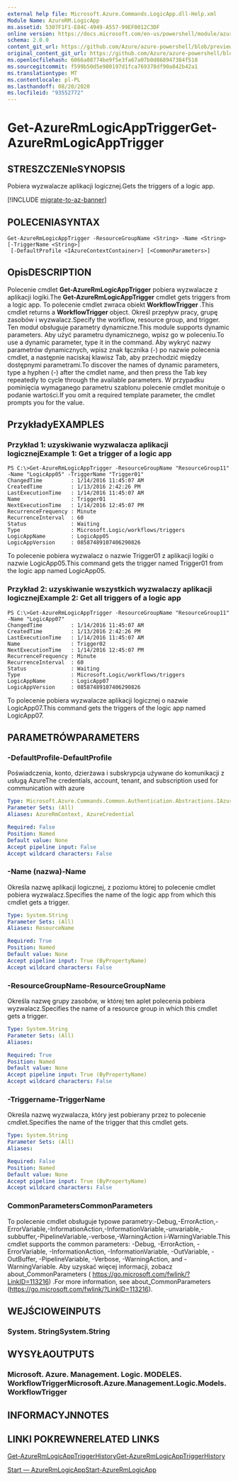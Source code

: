 ```yaml
---
external help file: Microsoft.Azure.Commands.LogicApp.dll-Help.xml
Module Name: AzureRM.LogicApp
ms.assetid: 5307F1F1-E84C-4949-A557-99EF0012C3DF
online version: https://docs.microsoft.com/en-us/powershell/module/azurerm.logicapp/get-azurermlogicapptrigger
schema: 2.0.0
content_git_url: https://github.com/Azure/azure-powershell/blob/preview/src/ResourceManager/LogicApp/Commands.LogicApp/help/Get-AzureRmLogicAppTrigger.md
original_content_git_url: https://github.com/Azure/azure-powershell/blob/preview/src/ResourceManager/LogicApp/Commands.LogicApp/help/Get-AzureRmLogicAppTrigger.md
ms.openlocfilehash: 6066a08774be9f5e3fa67a07b0d868947384f518
ms.sourcegitcommit: f599b50d5e980197d1fca769378df90a842b42a1
ms.translationtype: MT
ms.contentlocale: pl-PL
ms.lasthandoff: 08/20/2020
ms.locfileid: "93552772"
---
```

# <span data-ttu-id="a84e2-101">Get-AzureRmLogicAppTrigger</span><span class="sxs-lookup"><span data-stu-id="a84e2-101">Get-AzureRmLogicAppTrigger</span></span>

## <span data-ttu-id="a84e2-102">STRESZCZENIe</span><span class="sxs-lookup"><span data-stu-id="a84e2-102">SYNOPSIS</span></span>
<span data-ttu-id="a84e2-103">Pobiera wyzwalacze aplikacji logicznej.</span><span class="sxs-lookup"><span data-stu-id="a84e2-103">Gets the triggers of a logic app.</span></span>

[!INCLUDE [migrate-to-az-banner](../../includes/migrate-to-az-banner.md)]

## <span data-ttu-id="a84e2-104">POLECENIA</span><span class="sxs-lookup"><span data-stu-id="a84e2-104">SYNTAX</span></span>

```
Get-AzureRmLogicAppTrigger -ResourceGroupName <String> -Name <String> [-TriggerName <String>]
 [-DefaultProfile <IAzureContextContainer>] [<CommonParameters>]
```

## <span data-ttu-id="a84e2-105">Opis</span><span class="sxs-lookup"><span data-stu-id="a84e2-105">DESCRIPTION</span></span>
<span data-ttu-id="a84e2-106">Polecenie cmdlet **Get-AzureRmLogicAppTrigger** pobiera wyzwalacze z aplikacji logiki.</span><span class="sxs-lookup"><span data-stu-id="a84e2-106">The **Get-AzureRmLogicAppTrigger** cmdlet gets triggers from a logic app.</span></span>
<span data-ttu-id="a84e2-107">To polecenie cmdlet zwraca obiekt **WorkflowTrigger** .</span><span class="sxs-lookup"><span data-stu-id="a84e2-107">This cmdlet returns a **WorkflowTrigger** object.</span></span>
<span data-ttu-id="a84e2-108">Określ przepływ pracy, grupę zasobów i wyzwalacz.</span><span class="sxs-lookup"><span data-stu-id="a84e2-108">Specify the workflow, resource group, and trigger.</span></span>
<span data-ttu-id="a84e2-109">Ten moduł obsługuje parametry dynamiczne.</span><span class="sxs-lookup"><span data-stu-id="a84e2-109">This module supports dynamic parameters.</span></span>
<span data-ttu-id="a84e2-110">Aby użyć parametru dynamicznego, wpisz go w poleceniu.</span><span class="sxs-lookup"><span data-stu-id="a84e2-110">To use a dynamic parameter, type it in the command.</span></span>
<span data-ttu-id="a84e2-111">Aby wykryć nazwy parametrów dynamicznych, wpisz znak łącznika (-) po nazwie polecenia cmdlet, a następnie naciskaj klawisz Tab, aby przechodzić między dostępnymi parametrami.</span><span class="sxs-lookup"><span data-stu-id="a84e2-111">To discover the names of dynamic parameters, type a hyphen (-) after the cmdlet name, and then press the Tab key repeatedly to cycle through the available parameters.</span></span>
<span data-ttu-id="a84e2-112">W przypadku pominięcia wymaganego parametru szablonu polecenie cmdlet monituje o podanie wartości.</span><span class="sxs-lookup"><span data-stu-id="a84e2-112">If you omit a required template parameter, the cmdlet prompts you for the value.</span></span>

## <span data-ttu-id="a84e2-113">Przykłady</span><span class="sxs-lookup"><span data-stu-id="a84e2-113">EXAMPLES</span></span>

### <span data-ttu-id="a84e2-114">Przykład 1: uzyskiwanie wyzwalacza aplikacji logicznej</span><span class="sxs-lookup"><span data-stu-id="a84e2-114">Example 1: Get a trigger of a logic app</span></span>
```
PS C:\>Get-AzureRmLogicAppTrigger -ResourceGroupName "ResourceGroup11" -Name "LogicApp05" -TriggerName "Trigger01"
ChangedTime         : 1/14/2016 11:45:07 AM
CreatedTime         : 1/13/2016 2:42:26 PM
LastExecutionTime   : 1/14/2016 11:45:07 AM
Name                : Trigger01
NextExecutionTime   : 1/14/2016 12:45:07 PM
RecurrenceFrequency : Minute
RecurrenceInterval  : 60
Status              : Waiting
Type                : Microsoft.Logic/workflows/triggers
LogicAppName        : LogicApp05
LogicAppVersion     : 08587489107406290826
```

<span data-ttu-id="a84e2-115">To polecenie pobiera wyzwalacz o nazwie Trigger01 z aplikacji logiki o nazwie LogicApp05.</span><span class="sxs-lookup"><span data-stu-id="a84e2-115">This command gets the trigger named Trigger01 from the logic app named LogicApp05.</span></span>

### <span data-ttu-id="a84e2-116">Przykład 2: uzyskiwanie wszystkich wyzwalaczy aplikacji logicznej</span><span class="sxs-lookup"><span data-stu-id="a84e2-116">Example 2: Get all triggers of a logic app</span></span>
```
PS C:\>Get-AzureRmLogicAppTrigger -ResourceGroupName "ResourceGroup11" -Name "LogicApp07"
ChangedTime         : 1/14/2016 11:45:07 AM
CreatedTime         : 1/13/2016 2:42:26 PM
LastExecutionTime   : 1/14/2016 11:45:07 AM
Name                : Trigger02
NextExecutionTime   : 1/14/2016 12:45:07 PM
RecurrenceFrequency : Minute
RecurrenceInterval  : 60
Status              : Waiting
Type                : Microsoft.Logic/workflows/triggers
LogicAppName        : LogicApp07
LogicAppVersion     : 08587489107406290826
```

<span data-ttu-id="a84e2-117">To polecenie pobiera wyzwalacze aplikacji logicznej o nazwie LogicApp07.</span><span class="sxs-lookup"><span data-stu-id="a84e2-117">This command gets the triggers of the logic app named LogicApp07.</span></span>

## <span data-ttu-id="a84e2-118">PARAMETRÓW</span><span class="sxs-lookup"><span data-stu-id="a84e2-118">PARAMETERS</span></span>

### <span data-ttu-id="a84e2-119">-DefaultProfile</span><span class="sxs-lookup"><span data-stu-id="a84e2-119">-DefaultProfile</span></span>
<span data-ttu-id="a84e2-120">Poświadczenia, konto, dzierżawa i subskrypcja używane do komunikacji z usługą Azure</span><span class="sxs-lookup"><span data-stu-id="a84e2-120">The credentials, account, tenant, and subscription used for communication with azure</span></span>

```yaml
Type: Microsoft.Azure.Commands.Common.Authentication.Abstractions.IAzureContextContainer
Parameter Sets: (All)
Aliases: AzureRmContext, AzureCredential

Required: False
Position: Named
Default value: None
Accept pipeline input: False
Accept wildcard characters: False
```

### <span data-ttu-id="a84e2-121">-Name (nazwa)</span><span class="sxs-lookup"><span data-stu-id="a84e2-121">-Name</span></span>
<span data-ttu-id="a84e2-122">Określa nazwę aplikacji logicznej, z poziomu której to polecenie cmdlet pobiera wyzwalacz.</span><span class="sxs-lookup"><span data-stu-id="a84e2-122">Specifies the name of the logic app from which this cmdlet gets a trigger.</span></span>

```yaml
Type: System.String
Parameter Sets: (All)
Aliases: ResourceName

Required: True
Position: Named
Default value: None
Accept pipeline input: True (ByPropertyName)
Accept wildcard characters: False
```

### <span data-ttu-id="a84e2-123">-ResourceGroupName</span><span class="sxs-lookup"><span data-stu-id="a84e2-123">-ResourceGroupName</span></span>
<span data-ttu-id="a84e2-124">Określa nazwę grupy zasobów, w której ten aplet polecenia pobiera wyzwalacz.</span><span class="sxs-lookup"><span data-stu-id="a84e2-124">Specifies the name of a resource group in which this cmdlet gets a trigger.</span></span>

```yaml
Type: System.String
Parameter Sets: (All)
Aliases:

Required: True
Position: Named
Default value: None
Accept pipeline input: True (ByPropertyName)
Accept wildcard characters: False
```

### <span data-ttu-id="a84e2-125">-Triggername</span><span class="sxs-lookup"><span data-stu-id="a84e2-125">-TriggerName</span></span>
<span data-ttu-id="a84e2-126">Określa nazwę wyzwalacza, który jest pobierany przez to polecenie cmdlet.</span><span class="sxs-lookup"><span data-stu-id="a84e2-126">Specifies the name of the trigger that this cmdlet gets.</span></span>

```yaml
Type: System.String
Parameter Sets: (All)
Aliases:

Required: False
Position: Named
Default value: None
Accept pipeline input: True (ByPropertyName)
Accept wildcard characters: False
```

### <span data-ttu-id="a84e2-127">CommonParameters</span><span class="sxs-lookup"><span data-stu-id="a84e2-127">CommonParameters</span></span>
<span data-ttu-id="a84e2-128">To polecenie cmdlet obsługuje typowe parametry:-Debug,-ErrorAction,-ErrorVariable,-InformationAction,-InformationVariable,-unvariable,-subbuffer,-PipelineVariable,-verbose,-WarningAction i-WarningVariable.</span><span class="sxs-lookup"><span data-stu-id="a84e2-128">This cmdlet supports the common parameters: -Debug, -ErrorAction, -ErrorVariable, -InformationAction, -InformationVariable, -OutVariable, -OutBuffer, -PipelineVariable, -Verbose, -WarningAction, and -WarningVariable.</span></span> <span data-ttu-id="a84e2-129">Aby uzyskać więcej informacji, zobacz about_CommonParameters ( https://go.microsoft.com/fwlink/?LinkID=113216) .</span><span class="sxs-lookup"><span data-stu-id="a84e2-129">For more information, see about_CommonParameters (https://go.microsoft.com/fwlink/?LinkID=113216).</span></span>

## <span data-ttu-id="a84e2-130">WEJŚCIOWE</span><span class="sxs-lookup"><span data-stu-id="a84e2-130">INPUTS</span></span>

### <span data-ttu-id="a84e2-131">System. String</span><span class="sxs-lookup"><span data-stu-id="a84e2-131">System.String</span></span>

## <span data-ttu-id="a84e2-132">WYSYŁA</span><span class="sxs-lookup"><span data-stu-id="a84e2-132">OUTPUTS</span></span>

### <span data-ttu-id="a84e2-133">Microsoft. Azure. Management. Logic. MODELES. WorkflowTrigger</span><span class="sxs-lookup"><span data-stu-id="a84e2-133">Microsoft.Azure.Management.Logic.Models.WorkflowTrigger</span></span>

## <span data-ttu-id="a84e2-134">INFORMACYJN</span><span class="sxs-lookup"><span data-stu-id="a84e2-134">NOTES</span></span>

## <span data-ttu-id="a84e2-135">LINKI POKREWNE</span><span class="sxs-lookup"><span data-stu-id="a84e2-135">RELATED LINKS</span></span>

[<span data-ttu-id="a84e2-136">Get-AzureRmLogicAppTriggerHistory</span><span class="sxs-lookup"><span data-stu-id="a84e2-136">Get-AzureRmLogicAppTriggerHistory</span></span>](./Get-AzureRmLogicAppTriggerHistory.md)

[<span data-ttu-id="a84e2-137">Start — AzureRmLogicApp</span><span class="sxs-lookup"><span data-stu-id="a84e2-137">Start-AzureRmLogicApp</span></span>](./Start-AzureRmLogicApp.md)


